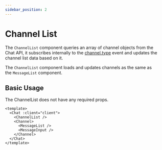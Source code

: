 ```yaml
---
sidebar_position: 2
---
```


# Channel List

The `ChannelList` component queries an array of channel objects from the Chat API, it subscribes internally to the [channel.type](/docs/Web3MQ-SDK/JS-SDK/eventCenter/#eventList) event and updates the channel list data based on it.

The `ChannelList` component loads and updates channels as the same as the `MessageList` component.

## Basic Usage

The ChannelList does not have any required props.

```vue
<template>
  <Chat :client="client">
    <ChannelList />
    <Channel>
      <MessageList />
      <MessageInput />
    </Channel>
  </Chat>
</template>
```